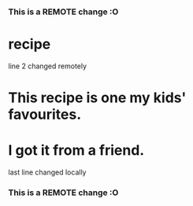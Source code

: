 ### This is a REMOTE change :O
# recipe
line 2 changed remotely
# This recipe is one my kids' favourites.
# I got it from a friend.
last line changed locally
### This is a REMOTE change :O
